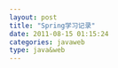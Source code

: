 ```yaml
---
layout: post
title: "Spring学习记录"
date: 2011-08-15 01:15:24
categories: javaweb
type: java&web
---
```


